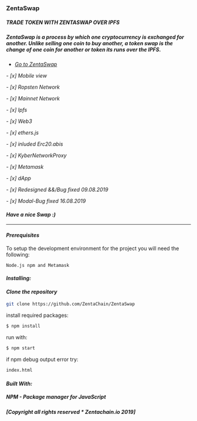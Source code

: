 ### ZentaSwap 

##### *TRADE TOKEN WITH ZENTASWAP OVER IPFS*

##### *ZentaSwap is a process by which one cryptocurrency is exchanged for another. Unlike selling one coin to buy another, a token swap* *is the change of one coin for another or token its runs over the IPFS.*


* *[Go to ZentaSwap](https://www.zentachain.io/zentaswap/)*


*- [x] Mobile view*

*- [x] Ropsten Network*

*- [x] Mainnet Network* 

*- [x] Ipfs*

*- [x] Web3*

*- [x] ethers.js*

*- [x] inluded Erc20.abis*

*- [x] KyberNetworkProxy*

*- [x] Metamask*

*- [x] dApp*

*- [x] Redesigned &&/Bug fixed 09.08.2019*

*- [x] Modal-Bug fixed 16.08.2019*

#### *Have a nice Swap :)*

----
#### *Prerequisites*

To setup the development environment for the project you will need the following:
````
Node.js npm and Metamask
````
#### *Installing:*

#### *Clone the repository*
```sh
git clone https://github.com/ZentaChain/ZentaSwap
````
install required packages:
````sh
$ npm install
````
run with:
````sh
$ npm start 
````
if npm debug output error try:
````sh
index.html
````

#### *Built With:*

##### *NPM - Package manager for JavaScript*

##### *[Copyright all rights reserved * Zentachain.io 2019]*
